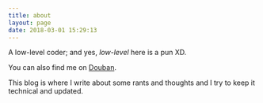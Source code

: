 ```yaml
---
title: about
layout: page
date: 2018-03-01 15:29:13
---
```


A low-level coder; and yes, *low-level* here is a pun XD.

You can also find me on [Douban](https://www.douban.com/people/kingsamchen/).

This blog is where I write about some rants and thoughts and I try to keep it technical and updated.